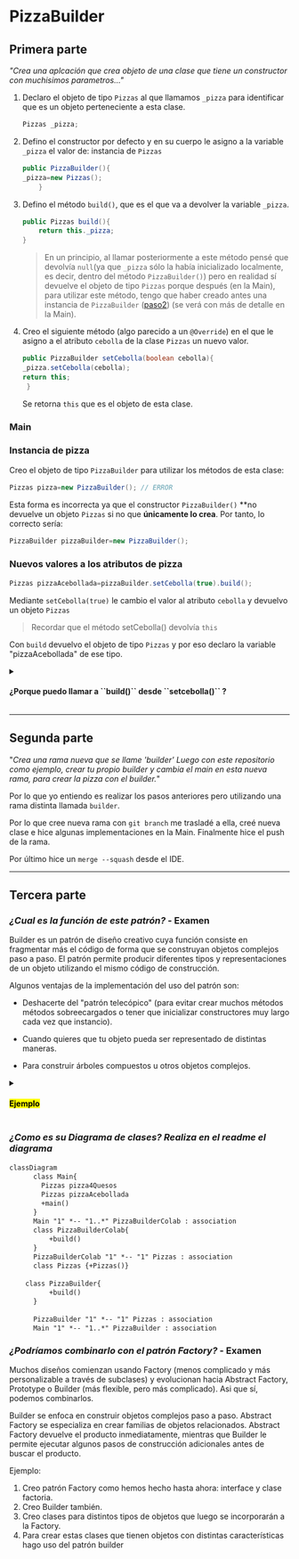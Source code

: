 # PizzaBuilder
## Primera parte
_"Crea una aplcación que crea objeto de una clase 
 que tiene un constructor con muchisimos parametros..."_

1. Declaro el objeto de tipo `Pizzas`
al que llamamos `_pizza` para identificar
que es un objeto perteneciente a esta clase.
    ````java
    Pizzas _pizza;
    ````

2. Defino el constructor por defecto y en su
cuerpo le asigno a la variable `_pizza` el valor
de: instancia de ``Pizzas``
<a name="item2"></a>
    ````java
    public PizzaBuilder(){
    _pizza=new Pizzas();
        }
    ````
   
3. Defino el método `build()`, que es el que
va a devolver la variable ``_pizza``. 
    ````java
    public Pizzas build(){
        return this._pizza;
    }
    ````
    >En un principio, al llamar posteriormente a este método pensé
    que devolvía ``null``(ya que ``_pizza`` sólo la había
    inicializado localmente, es decir, dentro del método
    ``PizzaBuilder()``)
    pero en realidad sí devuelve el objeto
    de tipo ``Pizzas`` porque después (en la Main), para utilizar este método,
    tengo que haber creado antes una instancia de ``PizzaBuilder`` ([paso2](#item2))
    (se verá con más de detalle en la Main).

4. Creo el siguiente método (algo parecido a un ``@Override``)
en el que le asigno a el atributo ``cebolla`` de la clase
 ``Pizzas`` un nuevo valor.

   ````java
   public PizzaBuilder setCebolla(boolean cebolla){
   _pizza.setCebolla(cebolla);
   return this;
    }
   ````
   Se retorna ``this`` que es el objeto de
   esta clase.

### Main
### Instancia de pizza
Creo el objeto de tipo ``PizzaBuilder`` para utilizar los métodos
de esta clase:
`````java
Pizzas pizza=new PizzaBuilder(); // ERROR
`````
Esta forma es incorrecta ya que el constructor ``PizzaBuilder()`` **no
devuelve un objeto ``Pizzas`` si no que **únicamente lo crea**. Por tanto,
lo correcto sería:
````java
PizzaBuilder pizzaBuilder=new PizzaBuilder();
````

### Nuevos valores a los atributos de pizza
````java
Pizzas pizzaAcebollada=pizzaBuilder.setCebolla(true).build();
````
Mediante ``setCebolla(true)`` le cambio el valor al atributo
``cebolla`` y devuelvo un objeto ``Pizzas``
> Recordar que el método setCebolla() devolvía ``this``

Con ``build`` devuelvo el objeto de tipo ``Pizzas`` y por eso declaro
la variable "pizzaAcebollada" de ese tipo.

 <details><summary><h4>¿Porque puedo llamar a ``build()`` desde ``setcebolla()``
?</h4></summary>
  <p><h8>Porque ``setcebolla()`` devuelvo una instancia de ``PizzaBuilder``(``this``)
y desde ahí sí que podríamos llamar a los métodos de la clase</8></p>
</details>

-----

## Segunda parte
"_Crea una rama nueva que se llame 'builder'
Luego con este repositorio como ejemplo, 
crear tu propio builder y cambia el main en esta nueva rama, para crear 
la pizza con el builder._"

Por lo que yo entiendo es realizar los pasos anteriores pero utilizando una rama distinta llamada ``builder``.

Por lo que cree nueva rama con ``git branch`` me trasladé a ella, creé nueva clase e hice algunas implementaciones en
la Main. Finalmente hice el push de la rama.

Por último hice un ``merge --squash`` desde el IDE.

-----

## Tercera parte
### _¿Cual es la función de este patrón?_ - Examen
Builder es un patrón de diseño creativo cuya función consiste en fragmentar más el código de forma que
se construyan objetos complejos paso a paso. 
El patrón permite producir diferentes tipos y representaciones de un objeto utilizando el mismo código de construcción.

Algunos ventajas de la implementación del uso del patrón son:

* Deshacerte del "patrón telecópico"
  (para evitar crear muchos métodos métodos sobreecargados o tener que inicializar constructores muy largo cada vez que
instancio).


* Cuando quieres que tu objeto pueda ser representado de distintas maneras.


* Para construir árboles compuestos u otros objetos complejos.

 <details><summary><h4><mark>Ejemplo</mark></h4></summary>
<p><h8>
Imaginemos un objeto "casa" que tendrá muchas características (tipo paredes, numero ventanas, si tiene jardin...)
en su clase por lo que habrá que crear un método
constructor sobreecargado que inicialice todos estos atributos.

![subclases](imagenes/subclases.png)

Esta sería la respuesta que parece más lógica pero en realidad es muy laboriosa
ya que tendríamos que inicializar muchos atributos antes de crear instancias

Si en vez de esto utilizamos el patrón Builder
no necesitamos llamar a todos los pasos. 
Podemos llamar solo aquellos pasos que son necesarios 
para producir una configuración particular de un objeto.

Diagrama de clases:

![subclases](imagenes/diagramaClases.png)

</h8></p>
</details>

### _¿Como es su Diagrama de clases? Realiza en el readme el diagrama_
````mermaid
classDiagram
      class Main{ 
        Pizzas pizza4Quesos
        Pizzas pizzaAcebollada
        +main()
      }
      Main "1" *-- "1..*" PizzaBuilderColab : association
      class PizzaBuilderColab{
          +build()
      }
      PizzaBuilderColab "1" *-- "1" Pizzas : association
      class Pizzas {+Pizzas()}  
      
    class PizzaBuilder{
          +build()
      }
      
      PizzaBuilder "1" *-- "1" Pizzas : association
      Main "1" *-- "1..*" PizzaBuilder : association       
````

### _¿Podríamos combinarlo con el patrón Factory?_  - Examen
Muchos diseños comienzan usando Factory
(menos complicado y más personalizable a través de subclases) 
y evolucionan hacia Abstract Factory, 
Prototype o Builder (más flexible, pero más complicado). Asi que sí, 
podemos combinarlos.

Builder se enfoca en construir objetos complejos paso a paso. 
Abstract Factory se especializa en crear familias de objetos relacionados. 
Abstract Factory devuelve el producto inmediatamente, mientras que Builder
le permite ejecutar 
algunos pasos de construcción adicionales antes de buscar el producto.

Ejemplo:
1. Creo patrón Factory como hemos hecho hasta ahora: interface y clase factoria.
2. Creo Builder también.
3. Creo clases para distintos tipos de objetos que luego se 
incorporarán a la Factory. 
4. Para crear estas clases que tienen objetos con 
distintas características hago uso del patrón builder